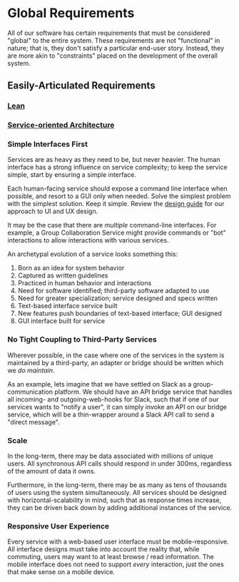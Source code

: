 # Global Requirements

All of our software has certain requirements that must be considered "global" to the entire system. These requirements are not "functional" in nature; that is, they don't satisfy a particular end-user story. Instead, they are more akin to "constraints" placed on the development of the overall system.

## Easily-Articulated Requirements

### [Lean](lean.md)

### [Service-oriented Architecture](soa.md)

### Simple Interfaces First

Services are as heavy as they need to be, but never heavier. The human interface has a strong influence on service complexity; to keep the service simple, start by ensuring a simple interface.

Each human-facing service should expose a command line interface when possible, and resort to a GUI only when needed. Solve the simplest problem with the simplest solution. Keep it simple. Review the [design guide](../design-guide) for our approach to UI and UX design.

It may be the case that there are _multiple_ command-line interfaces. For example, a Group Collaboration Service might provide commands or "bot" interactions to allow interactions with various services.

An archetypal evolution of a service looks something this:

1. Born as an idea for system behavior
2. Captured as written guidelines
3. Practiced in human behavior and interactions
4. Need for software identified; third-party software adapted to use
5. Need for greater specialization; service designed and specs written
6. Text-based interface service built
7. New features push boundaries of text-based interface; GUI designed
8. GUI interface built for service

### No Tight Coupling to Third-Party Services

Wherever possible, in the case where one of the services in the system is maintained by a third-party, an adapter or bridge should be written which we *do maintain*.

As an example, lets imagine that we have settled on Slack as a group-communication platform. We should have an API bridge service that handles all incoming- and outgoing-web-hooks for Slack, such that if one of our services wants to "notify a user", it can simply invoke an API on our bridge service, which will be a thin-wrapper around a Slack API call to send a "direct message".

### Scale

In the long-term, there may be data associated with millions of unique users. All synchronous API calls should respond in under 300ms, regardless of the amount of data it owns.

Furthermore, in the long-term, there may be as many as tens of thousands of users using the system simultaneously. All services should be designed with horizontal-scalability in mind, such that as response times increase, they can be driven back down by adding additional instances of the service.

### Responsive User Experience

Every service with a web-based user interface must be mobile-responsive. All interface designs must take into account the reality that, while commuting, users may want to at least browse / read information. The mobile interface does not need to support *every* interaction, just the ones that make sense on a mobile device.
